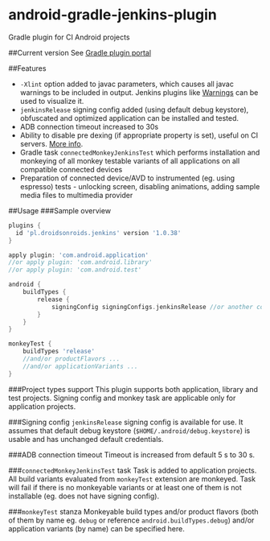 # android-gradle-jenkins-plugin
Gradle plugin for CI Android projects

##Current version
See [Gradle plugin portal](https://plugins.gradle.org/plugin/pl.droidsonroids.jenkins)

##Features
- `-Xlint` option added to javac parameters, which causes all javac warnings to be included in output.
 Jenkins plugins like [Warnings](https://wiki.jenkins-ci.org/display/JENKINS/Warnings+Plugin) can be used to visualize it.
- `jenkinsRelease` signing config added (using default debug keystore), obfuscated and optimized application can be
 installed and tested.
- ADB connection timeout increased to 30s
- Ability to disable pre dexing (if appropriate property is set), useful on CI servers.
 [More info](http://www.littlerobots.nl/blog/disable-android-pre-dexing-on-ci-builds/).
- Gradle task `connectedMonkeyJenkinsTest` which performs installation and monkeying of all monkey testable variants
 of all applications on all compatible connected devices
- Preparation of connected device/AVD to instrumented (eg. using espresso) tests - unlocking screen, disabling animations,
 adding sample media files to multimedia provider

##Usage
###Sample overview
```groovy
plugins {
  id 'pl.droidsonroids.jenkins' version '1.0.38'
}

apply plugin: 'com.android.application'
//or apply plugin: 'com.android.library'
//or apply plugin: 'com.android.test'

android {
	buildTypes {
		release {
			signingConfig signingConfigs.jenkinsRelease //or another config
		}
	}
}

monkeyTest {
	buildTypes 'release'
	//and/or productFlavors ...
	//and/or applicationVariants ...
}
```

###Project types support
This plugin supports both application, library and test projects. Signing config and monkey task are applicable only for
application projects.

###Signing config
`jenkinsRelease` signing config is available for use. It assumes that default debug keystore (`$HOME/.android/debug.keystore`)
is usable and has unchanged default credentials.

###ADB connection timeout
Timeout is increased from default 5 s to 30 s.

###`connectedMonkeyJenkinsTest` task
Task is added to application projects. All build variants evaluated from `monkeyTest` extension are monkeyed.
Task will fail if there is no monkeyable variants or at least one of them is not installable (eg. does not have signing
config).

###`monkeyTest` stanza
Monkeyable build types and/or product flavors (both of them by name eg. `debug` or reference `android.buildTypes.debug`)
and/or application variants (by name) can be specified here.